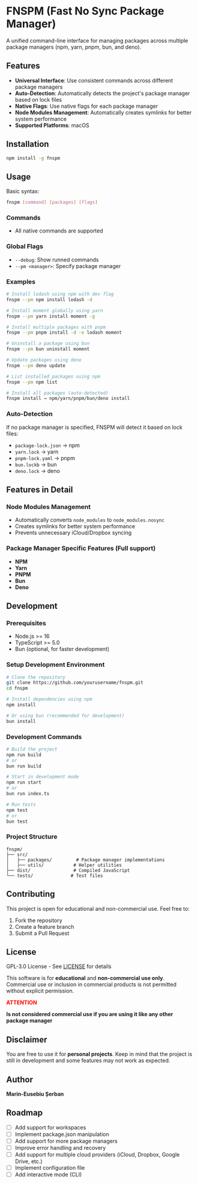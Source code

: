 # FNSPM (Fast No Sync Package Manager)

A unified command-line interface for managing packages across multiple package managers (npm, yarn, pnpm, bun, and deno).

## Features

- **Universal Interface**: Use consistent commands across different package managers
- **Auto-Detection**: Automatically detects the project's package manager based on lock files
- **Native Flags**: Use native flags for each package manager
- **Node Modules Management**: Automatically creates symlinks for better system performance
- **Supported Platforms**: macOS

## Installation

```bash
npm install -g fnspm
```

## Usage

Basic syntax:
```bash
fnspm [command] [packages] [flags]
```

### Commands

- All native commands are supported

### Global Flags

- `--debug`: Show runned commands
- `--pm <manager>`: Specify package manager

### Examples

```bash
# Install lodash using npm with dev flag
fnspm --pm npm install lodash -d

# Install moment globally using yarn
fnspm --pm yarn install moment -g

# Install multiple packages with pnpm
fnspm --pm pnpm install -d -e lodash moment

# Uninstall a package using bun
fnspm --pm bun uninstall moment

# Update packages using deno
fnspm --pm deno update

# List installed packages using npm
fnspm --pm npm list

# Install all packages (auto-detected)
fnspm install → npm/yarn/pnpm/bun/deno install
```

### Auto-Detection

If no package manager is specified, FNSPM will detect it based on lock files:
- `package-lock.json` → npm
- `yarn.lock` → yarn
- `pnpm-lock.yaml` → pnpm
- `bun.lockb` → bun
- `deno.lock` → deno

## Features in Detail

### Node Modules Management
- Automatically converts `node_modules` to `node_modules.nosync`
- Creates symlinks for better system performance
- Prevents unnecessary iCloud/Dropbox syncing

### Package Manager Specific Features (Full support)
- **NPM**
- **Yarn**
- **PNPM**
- **Bun**
- **Deno**

## Development

### Prerequisites
- Node.js >= 16
- TypeScript >= 5.0
- Bun (optional, for faster development)

### Setup Development Environment

```bash
# Clone the repository
git clone https://github.com/yourusername/fnspm.git
cd fnspm

# Install dependencies using npm
npm install

# Or using bun (recommended for development)
bun install
```

### Development Commands

```bash
# Build the project
npm run build
# or
bun run build

# Start in development mode
npm run start
# or
bun run index.ts

# Run tests
npm test
# or
bun test
```

### Project Structure
```
fnspm/
├── src/
│   ├── packages/         # Package manager implementations
│   ├── utils/           # Helper utilities
├── dist/                # Compiled JavaScript
└── tests/              # Test files
```

## Contributing

This project is open for educational and non-commercial use. Feel free to:
1. Fork the repository
2. Create a feature branch
3. Submit a Pull Request

## License

GPL-3.0 License - See [LICENSE](LICENSE) for details

This software is for **educational** and **non-commercial use only**. Commercial use or inclusion in commercial products is not permitted without explicit permission. 

<p style="color: red;"><b>ATTENTION</b></p> 
<b>Is not considered commercial use if you are using it like any other package manager</b>

## Disclaimer
You are free to use it for **personal projects**. Keep in mind that the project is still in development and some features may not work as expected.

## Author

**Marin-Eusebiu Șerban**

## Roadmap

- [ ] Add support for workspaces
- [ ] Implement package.json manipulation
- [ ] Add support for more package managers
- [ ] Improve error handling and recovery
- [ ] Add support for multiple cloud providers (iCloud, Dropbox, Google Drive, etc.)
- [ ] Implement configuration file
- [ ] Add interactive mode (CLI)